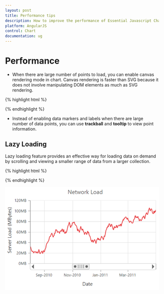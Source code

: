 ```yaml
---
layout: post
title: Performance tips 
description: How to improve the performance of Essential Javascript Chart
platform: AngularJS
control: Chart
documentation: ug
---
```


# Performance 

* When there are large number of points to load, you can enable canvas rendering mode in chart. Canvas rendering is faster than SVG because it does not involve manipulating DOM elements as much as SVG rendering.   

{% highlight html %}

<html xmlns="http://www.w3.org/1999/xhtml" lang="en" ng-app="ChartApp">
    <head>
        <title>Essential Studio for AngularJS: Chart</title>
        <!--CSS and Script file References -->
    </head>
    <body ng-controller="ChartCtrl">
        <div id="container" ej-chart e-enablecanvasrendering="true">
        </div>
        <script>
        angular.module('ChartApp', ['ejangular'])
        .controller('ChartCtrl', function ($scope) {
                   });
        </script>
    </body>
</html>

{% endhighlight %}




* Instead of enabling data markers and labels when there are large number of data points, you can use **trackball** and **tooltip** to view point information.

## Lazy Loading

Lazy loading feature provides an effective way for loading data on demand by scrolling and viewing a smaller range of data from a larger collection.

{% highlight html %}

<html xmlns="http://www.w3.org/1999/xhtml" lang="en" ng-app="ChartApp">
    <head>
        <title>Essential Studio for AngularJS: Chart</title>
        <!--CSS and Script file References -->
    </head>
    <body ng-controller="ChartCtrl">
        <div id="container" ej-chart e-enablecanvasrendering="true" 
        e-primaryxaxis-scrollbarsettings-visible="true" 
        e-primaryxaxis-scrollbarsettings-canresize="true"
        e-primaryxaxis-scrollbarsettings-range-min="2009/1/1"
        e-primaryxaxis-scrollbarsettings-range-max="2014/1/1">
        </div>
        <script>
        angular.module('ChartApp', ['ejangular'])
        .controller('ChartCtrl', function ($scope) {
                        });
        </script>
    </body>
</html>
 
 {% endhighlight %}

![](Performance_images/Perform_img1.png)